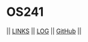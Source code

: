 # OS241

|| [LINKS](LINKS/) || [LOG](TXT/mylog.txt) || [GitHub](https://github.com/clvdyo/os41/) ||
